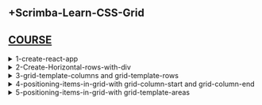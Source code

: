## +Scrimba-Learn-CSS-Grid

## [COURSE](https://v2.scrimba.com/learn-css-grid-c02k)

<details>
<summary>1-create-react-app </summary>

# 1-create-react-app

```x
npm create-react-app my_app
```

```x
cd my_app
npm start
```

<img width="1281" alt="image" src="https://github.com/user-attachments/assets/c718243d-894f-414d-b5eb-af5d89cfca48">
<img width="1382" alt="image" src="https://github.com/user-attachments/assets/7cab9921-3406-438d-a6ac-c441e888a018">
<img width="1382" alt="image" src="https://github.com/user-attachments/assets/59b0798c-3c88-4e32-ab74-006a0b013d84">
<img width="1382" alt="image" src="https://github.com/user-attachments/assets/eb9cd127-2cea-49ae-ae76-84190ddde29c">
<img width="1382" alt="image" src="https://github.com/user-attachments/assets/f8ca50dc-a2d9-4b85-a446-a4933af419cd">

</details>

<details>
<summary>2-Create-Horizontal-rows-with-div </summary>

# 2-Create-Horizontal-rows-with-div

### github_projects/project-css-grid-flex/my_app/src/App.js:

```js
import "./App.css";
import Grid from "./components/Grid/Grid";

function App() {
  return (
    <div className="App">
      <Grid />
    </div>
  );
}

export default App;

```

### github_projects/project-css-grid-flex/my_app/src/components/Grid/Grid.jsx:

```jsx
import React from "react";
import "./GridStyles.css";

const Grid = () => {
  return (
    <section className="container">
      <div>1</div>
      <div>2</div>
      <div>3</div>
      <div>4</div>
      <div>5</div>
      <div>6</div>
    </section>
  );
};

export default Grid;

```

### github_projects/project-css-grid-flex/my_app/src/App.css:

```css
html,
body {
  margin: 5px;
  background-color: #ffeead;
  overflow: hidden;
}
```

### github_projects/project-css-grid-flex/my_app/src/components/Grid/GridStyles.css:

```css
.container>div {
    display: flex;
    justify-content: center;
    align-items: center;
    font-size: 2em;
    color: #ffeead;
    background-color: #ffeead;
}

.container>div:nth-child(1n) {
    background-color: #96ceb4;
}

.container>div:nth-child(3n) {
    background-color: #88d8b0;
}

.container>div:nth-child(2n) {
    background-color: #ff6f69;
}

.container>div:nth-child(4n) {
    background-color: #ffcc5c;
}
```

<img width="1332" alt="image" src="https://github.com/user-attachments/assets/a1d5c17d-567c-4eae-95bf-262fa5158186">
<img width="1382" alt="image" src="https://github.com/user-attachments/assets/5ec965ef-d23d-4679-8348-9924c0ff9bbb">
<img width="1382" alt="image" src="https://github.com/user-attachments/assets/87c3e0a9-d974-4cbb-adcf-0cfff44d6c32">
<img width="1382" alt="image" src="https://github.com/user-attachments/assets/09d4ba04-cb82-4e39-8d70-eb44ae2bbeea">
<img width="1382" alt="image" src="https://github.com/user-attachments/assets/5c4c648f-25c9-48be-877e-9e9f599f8030">

</details>

<details>
<summary>3-grid-template-columns and grid-template-rows </summary>

# 3-grid-template-columns and grid-template-rows

### github_projects/project-css-grid-flex/my_app/src/components/Grid/GridStyles.css:

```css
.container>div {
    display: flex;
    justify-content: center;
    align-items: center;
    font-size: 2em;
    color: #ffeead;
    background-color: #ffeead;
}

.container {
    display: grid;
    grid-gap: 5px;
    grid-template-columns: 100px auto 100px;
    grid-template-rows: 40px 40px;
}

.container>div:nth-child(1n) {
    background-color: #96ceb4;
}

.container>div:nth-child(3n) {
    background-color: #88d8b0;
}

.container>div:nth-child(2n) {
    background-color: #ff6f69;
}

.container>div:nth-child(4n) {
    background-color: #ffcc5c;
}
```

<img width="1332" alt="image" src="https://github.com/user-attachments/assets/6335bdc3-fd6b-4f22-b464-e70e26e6168f">

### github_projects/project-css-grid-flex/my_app/src/components/Grid/GridStyles.css:

```css
.container {
    display: grid;
    grid-gap: 5px;
    grid-template-columns: 1fr 1fr 1fr 1fr;
    grid-template-rows: 1fr 1fr;
}

```

```css
.container {
    display: grid;
    grid-gap: 5px;
    grid-template-columns: repeat(4, 1fr);
    grid-template-rows: repeat(2, 1fr);
}

```

```css
.container {
    display: grid;
    grid-gap: 5px;
    grid-template: repeat(2, 1fr) / repeat(4, 1fr);
}
```

<img width="1332" alt="image" src="https://github.com/user-attachments/assets/769e0c82-7a0f-46af-a136-126f109a8b93">

</details>

<details>
<summary>4-positioning-items-in-grid-with grid-column-start and grid-column-end </summary>

# 4-positioning-items-in-grid-with grid-column-start and grid-column-end

### github_projects/project-css-grid-flex/my_app/src/components/Grid/Grid.jsx:

```css
import React from "react";
import "./GridStyles.css";

const Grid = () => {
  return (
    <section className="container">
      <div class="header">HEADER</div>
      <div class="menu">MENU</div>
      <div class="content">CONTENT</div>
      <div class="footer">FOOTER</div>
    </section>
  );
};

export default Grid;
```

### github_projects/project-css-grid-flex/my_app/src/components/Grid/GridStyles.css:

```css
.container>div {
    display: flex;
    justify-content: center;
    align-items: center;
    font-size: 2em;
    color: #ffeead;
    background-color: #ffeead;
}

.container {
    display: grid;
    grid-gap: 5px;
    grid-template-columns: repeat(2, 1fr);
    grid-template-rows: 40px 200px 40px;
}

.header {}

.menu {}

.content {}

.footer {}

.container>div:nth-child(1n) {
    background-color: #96ceb4;
}

.container>div:nth-child(3n) {
    background-color: #88d8b0;
}

.container>div:nth-child(2n) {
    background-color: #ff6f69;
}

.container>div:nth-child(4n) {
    background-color: #ffcc5c;
}
```

<img width="1332" alt="image" src="https://github.com/user-attachments/assets/68c2918b-fbda-4681-8eea-8235b1f98c64">

### github_projects/project-css-grid-flex/my_app/src/components/Grid/GridStyles.css:

```css
.container>div {
    display: flex;
    justify-content: center;
    align-items: center;
    font-size: 2em;
    color: #ffeead;
    background-color: #ffeead;
}

.container {
    display: grid;
    grid-gap: 5px;
    grid-template-columns: repeat(12, 1fr);
    grid-template-rows: 40px 200px 40px;
}

.header {
    grid-column-start: 1;
    grid-column-end: 13;
}

.menu {
    grid-column-start: 1;
    grid-column-end: 2;
}

.content {
    grid-column-start: 2;
    grid-column-end: 13;
}

.footer {
    grid-column-start: 1;
    grid-column-end: 13;
}

.container>div:nth-child(1n) {
    background-color: #96ceb4;
}

.container>div:nth-child(3n) {
    background-color: #88d8b0;
}

.container>div:nth-child(2n) {
    background-color: #ff6f69;
}

.container>div:nth-child(4n) {
    background-color: #ffcc5c;
}
```

```css
.header {
    grid-column: 1 / 13;
}

.menu {
    grid-column: 1 / 2;
}

.content {
    grid-column: 2 / 13;
}

.footer {
    grid-column: 1 / 13;
}
```

```css
.header {
    grid-column: 1 / -1;
}

.menu {
    grid-column: 1 / 2;
}

.content {
    grid-column: 2 / -1;
}

.footer {
    grid-column: 1 / -1;
}

```

```css
.header {
    grid-column: 1 / span 12;
}

.menu {
    grid-column: 1 / span 1;
}

.content {
    grid-column: 2 / span 11;
}

.footer {
    grid-column: 1 / span 12;
}
```

<img width="1332" alt="image" src="https://github.com/user-attachments/assets/4356538c-947f-4da8-8028-23373ea3f1cc">

### github_projects/project-css-grid-flex/my_app/src/components/Grid/GridStyles.css:

```css
.container {
    display: grid;
    grid-gap: 5px;
    grid-template-columns: repeat(12, 1fr);
    grid-template-rows: 40px 200px 40px;
}

.header {
    grid-column: 2 / -1;
}

.menu {
    grid-column: 1 / span 1;
    grid-row: 1 / span 2;
}

.content {
    grid-column: 2 / -1;
}

.footer {
    grid-column: 1 / -1;
}
```

<img width="1377" alt="image" src="https://github.com/user-attachments/assets/0577dbe5-71b1-430c-a258-2d4de33a122f">
<img width="1385" alt="image" src="https://github.com/user-attachments/assets/ab4c4d9e-83d4-4353-8d3c-3f893ebd258f">
<img width="1385" alt="image" src="https://github.com/user-attachments/assets/f33a89fc-832d-4ef5-b0e4-e1159d9c117a">

</details>

<details>
<summary>5-positioning-items-in-grid-with grid-template-areas </summary>

# 5-positioning-items-in-grid-with grid-template-areas

```css

```

```css

```

</details>
